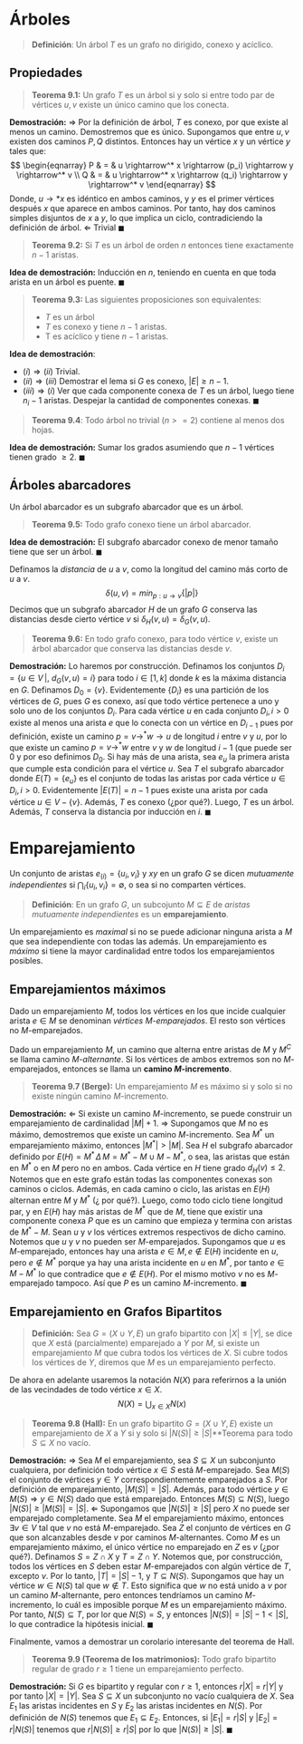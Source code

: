 # Árboles

> **Definición**: Un árbol $T$ es un grafo no dirigido, conexo y acíclico.

## Propiedades

> **Teorema 9.1:** Un grafo $T$ es un árbol si y solo si entre todo par de vértices $u,v$ existe un único camino que los conecta.

**Demostración:** 
$\Rightarrow$ 
Por la definición de árbol, $T$ es conexo, por que existe al menos un camino. Demostremos que es único.
Supongamos que entre $u,v$ existen dos caminos $P,Q$ distintos. Entonces hay un vértice $x$ y un vértice $y$ tales que:
$$
\begin{eqnarray}
P & = & u \rightarrow^* x \rightarrow (p_i) \rightarrow y \rightarrow^* v \\
Q & = & u \rightarrow^* x \rightarrow (q_i) \rightarrow y \rightarrow^* v
\end{eqnarray}
$$
Donde, $u \rightarrow*x$ es idéntico en ambos caminos, y $y$ es el primer vértices después $x$ que aparece en ambos caminos.
Por tanto, hay dos caminos simples disjuntos de $x$ a $y$, lo que implica un ciclo, contradiciendo la definición de árbol.
$\Leftarrow$ Trivial $\blacksquare$ 

> **Teorema 9.2:** Si $T$ es un árbol de orden $n$ entonces tiene exactamente $n-1$ aristas.

**Idea de demostración:** Inducción en $n$, teniendo en cuenta en que toda arista en un árbol es puente. $\blacksquare$

> **Teorema 9.3:** Las siguientes proposiciones son equivalentes:
> - $T$  es un árbol
> - $T$ es conexo y tiene $n-1$ aristas.
> - T es acíclico y tiene $n-1$ aristas.

**Idea de demostración**:
- $(i) \Rightarrow (ii)$ Trivial.
- $(ii) \Rightarrow (iii)$ Demostrar el lema si $G$ es conexo, $|E| ≥ n-1$.
- $(iii) \Rightarrow (i)$  Ver que cada componente conexa de $T$ es un árbol, luego tiene $n_i-1$ aristas. Despejar la cantidad de componentes conexas. $\blacksquare$

> **Teorema 9.4**: Todo árbol no trivial ($n>=2$) contiene al menos dos hojas.

**Idea de demostración:** Sumar los grados asumiendo que $n-1$ vértices tienen grado $≥2$. $\blacksquare$

## Árboles abarcadores

Un árbol abarcador es un subgrafo abarcador que es un árbol.

> **Teorema 9.5:** Todo grafo conexo tiene un árbol abarcador.

**Idea de demostración:** El subgrafo abarcador conexo de menor tamaño tiene que ser un árbol. $\blacksquare$

Definamos la *distancia* de $u$ a $v$, como la longitud del camino más corto de $u$ a $v$. 
$$\delta(u,v) = min_{p:u \rightarrow v}\{ |p| \}$$
Decimos que un subgrafo abarcador $H$ de un grafo $G$ conserva las distancias desde cierto vértice $v$ si $\delta_H(v,u) = \delta_G(v,u)$.

> **Teorema 9.6:** En todo grafo conexo, para todo vértice $v$, existe un árbol abarcador que conserva las distancias desde $v$.

**Demostración:** Lo haremos por construcción.
Definamos los conjuntos $D_i = \{ u \in V \,|,\ d_G(v,u) = i \}$ para todo $i \in [1,k]$ donde $k$ es la máxima distancia en $G$. Definamos $D_0 = \{ v \}$. Evidentemente $\{ D_i \}$ es una partición de los vértices de $G$, pues $G$ es conexo, así que todo vértice pertenece a uno y solo uno de los conjuntos $D_i$.
Para cada vértice $u$ en cada conjunto $D_i, i>0$ existe al menos una arista $e$ que lo conecta con un vértice en $D_{i-1}$ pues por definición, existe un camino $p=v \rightarrow^* w \rightarrow u$ de longitud $i$ entre $v$ y $u$, por lo que existe un camino $p=v\rightarrow^* w$ entre $v$ y $w$ de longitud $i-1$ (que puede ser $0$ y por eso definimos $D_0$. Si hay más de una arista, sea $e_u$ la primera arista que cumple esta condición para el vértice $u$.
Sea $T$ el subgrafo abarcador donde $E(T) = \{ e_u \}$ es el conjunto de todas las aristas por cada vértice $u \in D_i, i > 0$. Evidentemente $|E(T)| = n-1$ pues existe una arista por cada vértice $u \in V - \{v\}$. Además, $T$ es conexo (¿por qué?). Luego, $T$ es un árbol.
Además, $T$ conserva la distancia por inducción en $i$. $\blacksquare$

# Emparejamiento

Un conjunto de aristas $e_{(i)} = \{ u_i, v_i \}$ y $xy$ en un grafo $G$ se dicen *mutuamente independientes* si $\bigcap_i \{u_i, v_i\} = \emptyset$, o sea si no comparten vértices.

> **Definición**: En un grafo $G$, un subcojunto $M \subseteq E$ de *aristas mutuamente independientes* es un **emparejamiento**.

Un emparejamiento es *maximal* si no se puede adicionar ninguna arista a $M$ que sea independiente con todas las además. Un emparejamiento es *máximo* si tiene la mayor cardinalidad entre todos los emparejamientos posibles.
## Emparejamientos máximos

Dado un emparejamiento $M$, todos los vértices en los que incide cualquier arista $e \in M$ se denominan *vértices $M$-emparejados*. El resto son vértices no $M$-emparejados.

Dado un emparejamiento $M$, un camino que alterna entre aristas de $M$ y $M^C$ se llama camino *$M$-alternante*. Si los vértices de ambos extremos son no $M$-emparejados, entonces se llama un **camino $M$-incremento**.

> **Teorema 9.7 (Berge):** Un emparejamiento $M$ es máximo si y solo si no existe ningún camino $M$-incremento.

**Demostración:** 
$\Leftarrow$ Si existe un camino $M$-incremento, se puede construir un emparejamiento de cardinalidad $|M|+1$.
$\Rightarrow$ Supongamos que $M$ no es máximo, demostremos que existe un camino $M$-incremento.
Sea $M^*$ un emparejamiento máximo, entonces $|M^*| > |M|$. Sea $H$ el subgrafo abarcador definido por $E(H) = M^* \,\Delta\, M = M^*-M \cup M - M^*$, o sea, las aristas que están en $M^*$ o en $M$ pero no en ambos.
Cada vértice en $H$ tiene grado $d_H(v) \leq 2$. Notemos que en este grafo están todas las componentes conexas son caminos o ciclos. Además, en cada camino o ciclo, las aristas en $E(H)$ alternan entre $M$ y $M^*$ (¿ por qué?). Luego, como todo ciclo tiene longitud par, y en $E(H)$ hay más aristas de $M^*$ que de $M$, tiene que existir una componente conexa $P$ que es un camino que empieza y termina con aristas de $M^* - M$.
Sean $u$ y $v$ los vértices extremos respectivos de dicho camino. Notemos que $u$ y $v$ no pueden ser $M$-emparejados. Supongamos que $u$ es $M$-emparejado, entonces hay una arista $e \in M, e \notin E(H)$ incidente en $u$, pero $e \notin M^*$ porque ya hay una arista incidente en $u$ en $M^*$, por tanto $e \in M - M^*$ lo que contradice que $e \notin E(H)$. Por el mismo motivo $v$ no es $M$-emparejado tampoco. Así que $P$ es un camino $M$-incremento. $\blacksquare$

## Emparejamiento en Grafos Bipartitos

> **Definición:** Sea $G = (X \cup Y, E)$ un grafo bipartito con $|X| \leq |Y|$, se dice que $X$ está (parcialmente) emparejado a $Y$ por $M$, si existe un emparejamiento $M$ que cubra todos los vértices de $X$. Si cubre todos los vértices de $Y$, diremos que $M$ es un emparejamiento perfecto.

De ahora en adelante usaremos la notación $N(X)$ para referirnos a la unión de las vecindades de todo vértice $x \in X$.
$$
N(X) = \bigcup_{x \in X} N(x)
$$

> **Teorema 9.8 (Hall):** En un grafo bipartito $G=(X \cup Y, E)$ existe un emparejamiento de $X$ a $Y$ si y solo si $|N(S)| \geq |S|$**Teorema para todo $S \subseteq X$ no vacío.

**Demostración:**
$\Rightarrow$
Sea $M$ el emparejamiento, sea $S \subseteq X$ un subconjunto cualquiera, por definición todo vértice $x \in S$ está $M$-emparejado. Sea $M(S)$ el conjunto de vértices $y \in Y$ correspondientemente emparejados a $S$. Por definición de emparejamiento, $|M(S)| = |S|$. Además, para todo vértice $y \in M(S) \Rightarrow y \in N(S)$ dado que está emparejado. Entonces $M(S) \subseteq N(S)$, luego $|N(S)| \geq |M(S)| = |S|$.
$\Leftarrow$
Supongamos que $|N(S)| \geq |S|$ pero $X$ no puede ser emparejado completamente. Sea $M$ el emparejamiento máximo, entonces $\exists v \in V$ tal que $v$ no está $M$-emparejado. 
Sea $Z$ el conjunto de vértices en $G$ que son alcanzables desde $v$ por caminos $M$-alternantes. Como $M$ es un emparejamiento máximo, el único vértice no emparejado en $Z$ es $v$ (¿por qué?).
Definamos $S = Z \cap X$ y $T = Z \cap Y$. Notemos que, por construcción, todos los vértices en $S$ deben estar $M$-emparejados con algún vértice de $T$, excepto $v$. Por lo tanto, $|T| = |S| - 1$, y $T \subseteq N(S)$.
Supongamos que hay un vértice $w \in N(S)$ tal que $w \notin T$. Esto significa que $w$ no está unido a $v$ por un camino $M$-alternante, pero entonces tendríamos un camino $M$-incremento, lo cuál es imposible porque $M$ es un emparejamiento máximo. Por tanto, $N(S) \subseteq T$, por lor que $N(S) = S$, y entonces $|N(S)| = |S| - 1 < |S|$, lo que contradice la hipótesis inicial. $\blacksquare$

Finalmente, vamos a demostrar un corolario interesante del teorema de Hall.

> **Teorema 9.9 (Teorema de los matrimonios):** Todo grafo bipartito regular de grado $r \geq 1$ tiene un emparejamiento perfecto.

**Demostración:**
Si $G$ es bipartito y regular con $r \geq 1$, entonces $r|X|$ = $r|Y|$ y por tanto $|X| = |Y|$.
Sea $S \subseteq X$ un subconjunto no vacío cualquiera de $X$. Sea $E_1$ las aristas incidentes en $S$ y $E_2$ las aristas incidentes en $N(S)$. Por definición de $N(S)$ tenemos que $E_1 \subseteq E_2$.
Entonces, si $|E_1| = r|S|$ y $|E_2| = r|N(S)|$ tenemos que $r|N(S)| ≥ r|S|$ por lo que $|N(S)| \geq |S|$. $\blacksquare$
